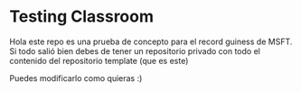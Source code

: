 # Testing Classroom
Hola este repo es una prueba de concepto para el record guiness de MSFT. Si todo salió bien debes de tener un repositorio privado con todo el contenido del repositorio template (que es este)

Puedes modificarlo como quieras :)
